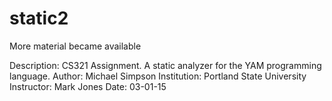 # static2
More material became available

Description: CS321 Assignment. A static analyzer for the YAM programming language.
Author: Michael Simpson Institution: Portland State University Instructor: Mark Jones Date: 03-01-15
